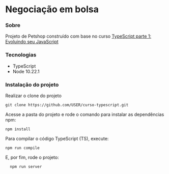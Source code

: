 # Negociação em bolsa

### Sobre

Projeto de Petshop construído com base no curso [TypeScript parte 1: Evoluindo seu JavaScript](https://cursos.alura.com.br/course/typescript-evoluindo-javascript)

### Tecnologias

- TypeScript
- Node 10.22.1

### Instalação do projeto

Realizar o clone do projeto

    git clone https://github.com/USER/curso-typescript.git

Acesse a pasta do projeto e rode o comando para instalar as dependências npm:

    npm install

Para compilar o código TypeScript (TS), execute:

    npm run compile

E, por fim, rode o projeto:

```
  npm run server
```
